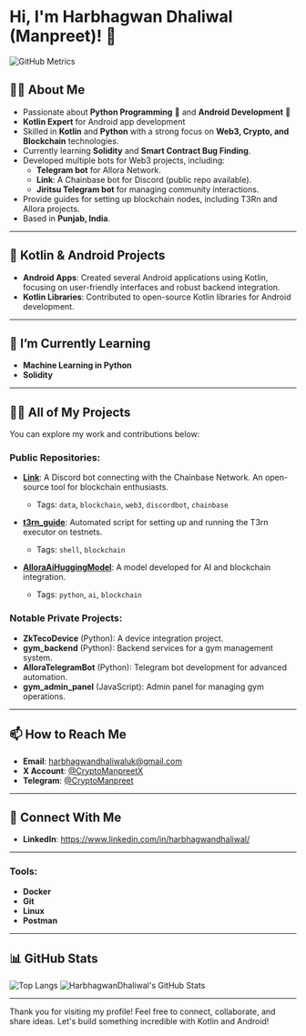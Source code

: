 # Hi, I'm Harbhagwan Dhaliwal (Manpreet)! 👋
![GitHub Metrics](https://metrics.lecoq.io/HarbhagwanDhaliwal)


## 👨‍💻 About Me
- Passionate about **Python Programming** 🐍 and **Android Development** 📱
- **Kotlin Expert** for Android app development
- Skilled in **Kotlin** and **Python** with a strong focus on **Web3, Crypto, and Blockchain** technologies.
- Currently learning **Solidity** and **Smart Contract Bug Finding**.
- Developed multiple bots for Web3 projects, including:
  - **Telegram bot** for Allora Network.
  - **Link**: A Chainbase bot for Discord (public repo available).
  - **Jiritsu Telegram bot** for managing community interactions.
- Provide guides for setting up blockchain nodes, including T3Rn and Allora projects.
- Based in **Punjab, India**.

---

## 📱 Kotlin & Android Projects
- **Android Apps**: Created several Android applications using Kotlin, focusing on user-friendly interfaces and robust backend integration.
- **Kotlin Libraries**: Contributed to open-source Kotlin libraries for Android development.

---

## 🌱 I’m Currently Learning
- **Machine Learning in Python**
- **Solidity**

---

## 👨‍💻 All of My Projects
You can explore my work and contributions below:

### Public Repositories:
- **[Link](https://github.com/HarbhagwanDhaliwal/Link)**: A Discord bot connecting with the Chainbase Network. An open-source tool for blockchain enthusiasts.
  - Tags: `data`, `blockchain`, `web3`, `discordbot`, `chainbase`  

- **[t3rn_guide](https://github.com/HarbhagwanDhaliwal/t3rn_guide)**: Automated script for setting up and running the T3rn executor on testnets.
  - Tags: `shell`, `blockchain`

- **[AlloraAiHuggingModel](https://github.com/HarbhagwanDhaliwal/AlloraAiHuggingModel)**: A model developed for AI and blockchain integration.
  - Tags: `python`, `ai`, `blockchain`

### Notable Private Projects:
- **ZkTecoDevice** (Python): A device integration project.
- **gym_backend** (Python): Backend services for a gym management system.
- **AlloraTelegramBot** (Python): Telegram bot development for advanced automation.
- **gym_admin_panel** (JavaScript): Admin panel for managing gym operations.

---

## 📫 How to Reach Me
- **Email**: harbhagwandhaliwaluk@gmail.com
- **X Account**: [@CryptoManpreetX](https://x.com/CryptoManpreetX)
- **Telegram**: [@CryptoManpreet](https://t.me/CryptoManpreet)

---

## 🤝 Connect With Me
- **LinkedIn**: https://www.linkedin.com/in/harbhagwandhaliwal/

---

### Tools:
- **Docker**
- **Git**
- **Linux**
- **Postman**

---

## 📊 GitHub Stats
![Top Langs](https://github-readme-stats.vercel.app/api/top-langs/?username=HarbhagwanDhaliwal&layout=compact&theme=radical)
![HarbhagwanDhaliwal's GitHub Stats](https://github-readme-stats.vercel.app/api?username=HarbhagwanDhaliwal&show_icons=true&theme=radical)

---

Thank you for visiting my profile! Feel free to connect, collaborate, and share ideas. Let's build something incredible with Kotlin and Android!
